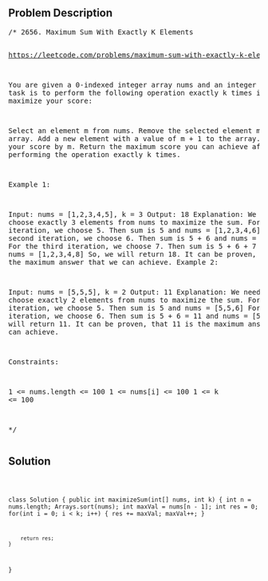 <!--
<style>
  body { font-family: Arial, sans-serif; }
  .container { max-width: 744px; margin: 0 auto; padding: 10px; }
  .comment-block { background-color: #f9f9f9; padding: 10px; border-left: 5px solid #ccc; max-width: 100%; margin: 20px auto; overflow-wrap: break-word; white-space: pre-wrap; }
  .code-block { background-color: #f4f4f4; padding: 10px; border: 1px solid #ddd; max-width: 100%; margin: 20px auto; overflow-wrap: break-word; white-space: pre-wrap; }
</style>
-->

<div class='container'>
<h2>Problem Description</h2>
<div class='comment-block'>
<pre>
/* 2656. Maximum Sum With Exactly K Elements

https://leetcode.com/problems/maximum-sum-with-exactly-k-elements/description/

You are given a 0-indexed integer array nums and an integer k. 
Your task is to perform the following operation exactly k times in order to 
maximize your score:

Select an element m from nums.
Remove the selected element m from the array.
Add a new element with a value of m + 1 to the array.
Increase your score by m.
Return the maximum score you can achieve after performing the operation exactly k times.

 

Example 1:

Input: nums = [1,2,3,4,5], k = 3
Output: 18
Explanation: We need to choose exactly 3 elements from nums to maximize the sum.
For the first iteration, we choose 5. Then sum is 5 and nums = [1,2,3,4,6]
For the second iteration, we choose 6. Then sum is 5 + 6 and nums = [1,2,3,4,7]
For the third iteration, we choose 7. Then sum is 5 + 6 + 7 = 18 and nums = [1,2,3,4,8]
So, we will return 18.
It can be proven, that 18 is the maximum answer that we can achieve.
Example 2:

Input: nums = [5,5,5], k = 2
Output: 11
Explanation: We need to choose exactly 2 elements from nums to maximize the sum.
For the first iteration, we choose 5. Then sum is 5 and nums = [5,5,6]
For the second iteration, we choose 6. Then sum is 5 + 6 = 11 and nums = [5,5,7]
So, we will return 11.
It can be proven, that 11 is the maximum answer that we can achieve.
 

Constraints:

1 <= nums.length <= 100
1 <= nums[i] <= 100
1 <= k <= 100

*/
</pre>
</div>

<h2>Solution</h2>
<div class='code-block'>
<pre><code class='language-java'>

class Solution {
    public int maximizeSum(int[] nums, int k) {
        int n = nums.length;
        Arrays.sort(nums);
        int maxVal = nums[n - 1];
        int res = 0;
        for(int i = 0; i < k; i++) {
            res += maxVal;
            maxVal++;
        }

        return res;
    }
}</code></pre>
</div>
</div>
